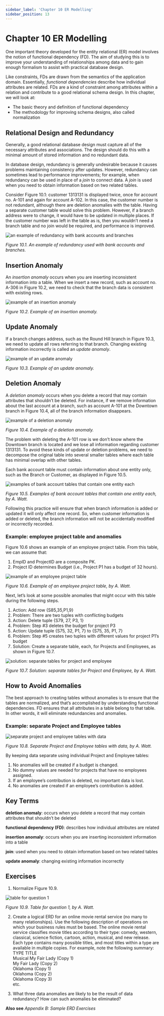 ```yaml
---
sidebar_label: 'Chapter 10 ER Modelling'
sidebar_position: 13
---
```


# Chapter 10 ER Modelling

One important theory developed for the entity relational (ER) 
model involves the notion of functional
    dependency (FD).  The aim of studying this is to improve 
    your understanding of relationships among
    data and to gain enough formalism to assist with practical database design.

Like constraints, FDs are drawn from the semantics of 
the application domain. Essentially,
     *functional dependencies* describe how individual 
     attributes are related. FDs are a kind of
    constraint among attributes within a relation and 
    contribute to a good relational schema design. In this
    chapter, we will look at:

* The basic theory and definition of functional dependency
* The methodology for improving schema designs, also called normalization

## Relational Design and Redundancy

Generally, a good relational database design must 
capture all of the necessary attributes and
    associations. The design should do this with a 
    minimal amount of stored information and no redundant
    data.

In database design, redundancy is generally undesirable 
because it causes problems maintaining
    consistency after updates. However, redundancy can 
    sometimes lead to performance improvements; for
    example, when redundancy can be used in place of a 
    *join* to connect data. A
    *join* is used when you need to obtain information 
    based on two related tables.


Consider Figure 10.1:  customer 1313131 is displayed twice, 
once for account no. A-101 and again for
    account A-102. In this case, the customer number is 
    not redundant, although there are deletion anomalies
    with the table. Having a separate customer table would 
    solve this problem. However, if a branch address
    were to change, it would have to be updated in multiple 
    places. If the customer number was left in the
    table as is, then you wouldn’t need a branch table and 
    no join would be required, and performance is
    improved.

![an example of redundancy with bank accounts and branches](http://opentextbc.ca/dbdesign01/wp-content/uploads/sites/11/2013/12/Bank-Accounts-1-300x197.jpg)

*Figure 10.1. An example of redundancy used with
        bank accounts and branches.*

## Insertion Anomaly

An *insertion anomaly* occurs when you are inserting inconsistent 
information into a
    table. When we insert a new record, such as account no. A-306 in 
    Figure 10.2, we need to check that
    the branch data is consistent with existing rows.

![example of an insertion anomaly](http://opentextbc.ca/dbdesign01/wp-content/uploads/sites/11/2013/12/Insertion-Anomaly-Banking-Accounts-300x222.jpg)

*Figure 10.2. Example of an insertion anomaly.*

## Update Anomaly

If a branch changes address, such as the Round Hill branch in 
Figure 10.3, we need to update all rows
    referring to that branch. Changing existing information 
    incorrectly is called an *update anomaly*.

![example of an update anomaly](http://opentextbc.ca/dbdesign01/wp-content/uploads/sites/11/2013/12/Update-Anomaly-Bank-Accounts-300x198.jpg)

*Figure 10.3. Example of an update anomaly.*

## Deletion Anomaly

A *deletion anomaly* occurs when you delete a record that may
        contain attributes that shouldn’t be deleted. 
        For instance, if we remove information
    about the last account at a branch, such as 
    account A-101 at the Downtown branch in Figure 10.4, all of
    the branch information disappears.

![example of a deletion anomaly](http://opentextbc.ca/dbdesign01/wp-content/uploads/sites/11/2013/12/Deletion-anomaly-Bank-Account-300x195.jpg)

*Figure 10.4. Example of a deletion anomaly.*

The problem with deleting the A-101 row is we don’t 
know where the Downtown branch is located and we lose
    all information regarding customer 1313131. 
    To avoid these kinds of update or deletion problems, we need
    to decompose the original table into several smaller 
    tables where each table has minimal overlap with
    other tables.

Each bank account table must contain information 
about one entity only, such as the  Branch or
    Customer, as displayed in Figure 10.5.

![examples of bank account tables that contain one entity each](http://opentextbc.ca/dbdesign01/wp-content/uploads/sites/11/2013/12/Ch-10-Branch-to-Customer-ERD-300x117.jpg)

*Figure 10.5. Examples of bank account tables
        that contain one entity each, by A. Watt.*

Following this practice will ensure that when branch 
information is added or updated it will only affect
    one record. So, when customer information is 
    added or deleted, the branch information will not be
    accidentally modified or incorrectly recorded.

### Example: employee project table and anomalies

Figure 10.6 shows an example of an employee project table. From this table,
        we can assume that:

1. EmpID and ProjectID are a composite PK.
1. Project ID determines Budget (i.e., Project P1 has a budget of 32 hours).

![example of an employee project table](http://opentextbc.ca/dbdesign01/wp-content/uploads/sites/11/2013/12/Ch-10-ProjectEmp-table.jpg)

*Figure 10.6. Example of an employee project
        table, by A. Watt.*

Next, let’s look at some possible anomalies that might occur with
    this table during the following steps.

1. Action: Add row {S85,35,P1,9}
1. Problem: There are two tuples with conflicting budgets
1. Action: Delete tuple {S79, 27, P3, 1}
1. Problem: Step #3 deletes the budget for project P3
1. Action: Update tuple {S75, 32, P1, 7} to {S75, 35, P1, 7}
1. Problem: Step #5 creates two tuples with different values for project P1’s budget
1. Solution: Create a separate table, each, for 
    Projects and Employees, as shown in Figure 10.7.

![solution: separate tables for project and employee](http://opentextbc.ca/dbdesign01/wp-content/uploads/sites/11/2013/12/Ch-10-Project-to-Emp-ERD-300x114.jpg)

*Figure 10.7. Solution: separate tables for
        Project and Employee, by A. Watt.*

## How to Avoid Anomalies

The best approach to creating tables without anomalies 
is to ensure that the tables are normalized, and
    that’s accomplished by understanding functional 
    dependencies. FD ensures that all attributes in a
    table belong to that table. In other words, it will 
    eliminate redundancies and anomalies.

### Example: separate Project and Employee tables

![separate project and employee tables with data](http://opentextbc.ca/dbdesign01/wp-content/uploads/sites/11/2013/12/Ch-10-Project-and-Emp-tables-300x89.jpg)

*Figure 10.8. Separate Project and Employee
        tables with data, by A. Watt.*

By keeping data separate using individual Project and Employee tables:

1. No anomalies will be created if a budget is changed.
1. No dummy values are needed for projects that have no employees assigned.
1. If an employee’s contribution is deleted, no important data is lost.
1. No anomalies are created if an employee’s contribution is added.

## Key Terms

**deletion anomaly**: occurs when you delete a record that may contain
            attributes that shouldn’t be deleted

**functional dependency (FD)**: describes how individual attributes are related
        
**insertion anomaly**: occurs when you are inserting inconsistent information
            into a table

**join**: used when you need to obtain
                information based on two related tables

**update anomaly**: changing existing information incorrectly


## Exercises

1. Normalize Figure 10.9.

![table for question 1](http://opentextbc.ca/dbdesign01/wp-content/uploads/sites/11/2014/03/Ch10-Exercises-Fig10-1-e1409190793977.jpg)

*Figure 10.9. Table for question
                        1, by A. Watt.*
            
2. Create a logical ERD for an online movie rental 
    service (no many to many relationships). Use
                the following description of operations on 
                which your business rules must be based. The
                online movie rental service classifies movie 
                titles according to their type: comedy,
                western, classical, science fiction, cartoon, 
                action, musical, and new release. Each type
                contains many possible titles, and most titles 
                within a type are available in multiple
                copies. For example, note the following summary:<br />
                TYPE TITLE<br /> 
                Musical My Fair Lady (Copy 1)<br /> 
                My Fair Lady (Copy 2)<br /> 
                Oklahoma (Copy 1)<br /> 
                Oklahoma (Copy 2)<br />
                Oklahoma (Copy 3)<br /> 
                etc.

3. What three data anomalies are likely to be the result of 
data redundancy? How can such
                anomalies be eliminated?

**Also see** *Appendix B: Sample ERD
                Exercises*
